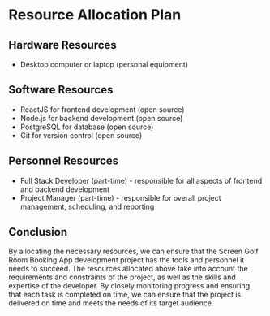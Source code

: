# Resource Allocation Plan

## Hardware Resources

- Desktop computer or laptop (personal equipment)

## Software Resources

- ReactJS for frontend development (open source)
- Node.js for backend development (open source)
- PostgreSQL for database (open source)
- Git for version control (open source)

## Personnel Resources

- Full Stack Developer (part-time) - responsible for all aspects of frontend and backend development
- Project Manager (part-time) - responsible for overall project management, scheduling, and reporting

## Conclusion

By allocating the necessary resources, we can ensure that the Screen Golf Room Booking App development project has the tools and personnel it needs to succeed. The resources allocated above take into account the requirements and constraints of the project, as well as the skills and expertise of the developer. By closely monitoring progress and ensuring that each task is completed on time, we can ensure that the project is delivered on time and meets the needs of its target audience.
